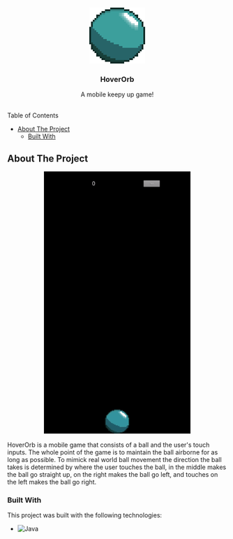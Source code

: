 <br/>
<div align="center">
<a href="https://github.com/user/repo">
<img src=".project-images/project-logo.png" alt="Logo" height="128px">
</a>
<h3 align="center">HoverOrb</h3>
<p align="center">
A mobile keepy up game!
<br/>
<br/>
</p>
</div>

Table of Contents

- [About The Project](#about-the-project)
  - [Built With](#built-with)

## About The Project

<p align="center"> 
  <img src=".project-images/hoverorb-demo.gif" height="600px" />
</p>

HoverOrb is a mobile game that consists of a ball and the user's touch inputs. The whole point of the game is to maintain the ball airborne for as long as possible. To mimick real world ball movement the direction the ball takes is determined by where the user touches the ball, in the middle makes the ball go straight up, on the right makes the ball go left, and touches on the left makes the ball go right.

### Built With

This project was built with the following technologies:
- <img src="https://img.shields.io/badge/Java-%23ED8B00.svg?logo=openjdk&logoColor=white" alt="Java" />
